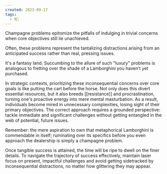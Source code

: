 ```yaml
---
created: 2023-09-17
tags:
  - 0🌲
---
```

Champagne problems epitomize the pitfalls of indulging in trivial concerns when core objectives still lie unachieved. 

Often, these problems represent the tantalizing distractions arising from an anticipated success rather than real, pressing issues. 

It's a fantasy land. Succumbing to the allure of such "luxury" problems is analogous to fretting over the shade of a Lamborghini you haven’t yet purchased. 

In strategic contexts, prioritizing these inconsequential concerns over core goals is like putting the cart before the horse. Not only does this divert essential resources, but it also breeds [[resistance]] and procrastination, turning one's proactive energy into mere mental masturbation. As a result, individuals become mired in unnecessary complexities, losing sight of their primary objectives. The correct approach requires a grounded perspective: tackle immediate and significant challenges without getting entangled in the web of potential, future issues. 

Remember: the mere aspiration to own that metaphorical Lamborghini is commendable in itself; ruminating over its specifics before you even approach the dealership is simply a champagne problem. 

Once tangible success is attained, the time will be ripe to dwell on the finer details. To navigate the trajectory of success effectively, maintain laser focus on present, impactful challenges and avoid getting sidetracked by inconsequential distractions, no matter how glittering they may appear.